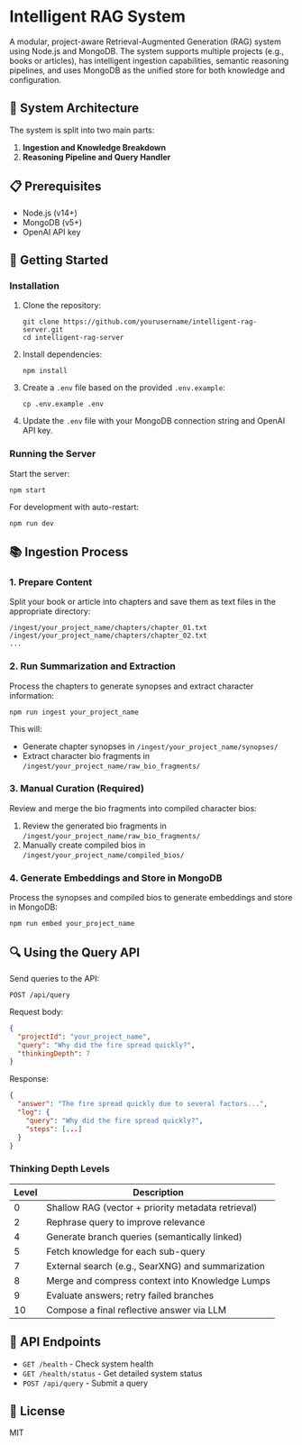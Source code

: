 # Intelligent RAG System

A modular, project-aware Retrieval-Augmented Generation (RAG) system using Node.js and MongoDB. The system supports multiple projects (e.g., books or articles), has intelligent ingestion capabilities, semantic reasoning pipelines, and uses MongoDB as the unified store for both knowledge and configuration.

## 🔧 System Architecture

The system is split into two main parts:

1. **Ingestion and Knowledge Breakdown**
2. **Reasoning Pipeline and Query Handler**

## 📋 Prerequisites

- Node.js (v14+)
- MongoDB (v5+)
- OpenAI API key

## 🚀 Getting Started

### Installation

1. Clone the repository:
   ```
   git clone https://github.com/yourusername/intelligent-rag-server.git
   cd intelligent-rag-server
   ```

2. Install dependencies:
   ```
   npm install
   ```

3. Create a `.env` file based on the provided `.env.example`:
   ```
   cp .env.example .env
   ```

4. Update the `.env` file with your MongoDB connection string and OpenAI API key.

### Running the Server

Start the server:
```
npm start
```

For development with auto-restart:
```
npm run dev
```

## 📚 Ingestion Process

### 1. Prepare Content

Split your book or article into chapters and save them as text files in the appropriate directory:
```
/ingest/your_project_name/chapters/chapter_01.txt
/ingest/your_project_name/chapters/chapter_02.txt
...
```

### 2. Run Summarization and Extraction

Process the chapters to generate synopses and extract character information:
```
npm run ingest your_project_name
```

This will:
- Generate chapter synopses in `/ingest/your_project_name/synopses/`
- Extract character bio fragments in `/ingest/your_project_name/raw_bio_fragments/`

### 3. Manual Curation (Required)

Review and merge the bio fragments into compiled character bios:
1. Review the generated bio fragments in `/ingest/your_project_name/raw_bio_fragments/`
2. Manually create compiled bios in `/ingest/your_project_name/compiled_bios/`

### 4. Generate Embeddings and Store in MongoDB

Process the synopses and compiled bios to generate embeddings and store in MongoDB:
```
npm run embed your_project_name
```

## 🔍 Using the Query API

Send queries to the API:

```
POST /api/query
```

Request body:
```json
{
  "projectId": "your_project_name",
  "query": "Why did the fire spread quickly?",
  "thinkingDepth": 7
}
```

Response:
```json
{
  "answer": "The fire spread quickly due to several factors...",
  "log": {
    "query": "Why did the fire spread quickly?",
    "steps": [...]
  }
}
```

### Thinking Depth Levels

| Level | Description                                        |
| ----- | -------------------------------------------------- |
| 0     | Shallow RAG (vector + priority metadata retrieval) |
| 2     | Rephrase query to improve relevance                |
| 4     | Generate branch queries (semantically linked)      |
| 5     | Fetch knowledge for each sub-query                 |
| 7     | External search (e.g., SearXNG) and summarization  |
| 8     | Merge and compress context into Knowledge Lumps    |
| 9     | Evaluate answers; retry failed branches            |
| 10    | Compose a final reflective answer via LLM          |

## 🧪 API Endpoints

- `GET /health` - Check system health
- `GET /health/status` - Get detailed system status
- `POST /api/query` - Submit a query

## 📄 License

MIT